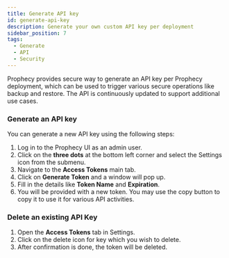```yaml
---
title: Generate API key
id: generate-api-key
description: Generate your own custom API key per deployment
sidebar_position: 7
tags:
  - Generate
  - API
  - Security
---
```


Prophecy provides secure way to generate an API key per Prophecy deployment, which can be used to trigger various secure operations like backup and restore. The API is continuously updated to support additional use cases.

### Generate an API key

You can generate a new API key using the following steps:

1. Log in to the Prophecy UI as an admin user.
1. Click on the **three dots** at the bottom left corner and select the Settings icon from the submenu.
1. Navigate to the **Access Tokens** main tab.
1. Click on **Generate Token** and a window will pop up.
1. Fill in the details like **Token Name** and **Expiration**.
1. You will be provided with a new token. You may use the copy button to copy it to use it for various API activities.

### Delete an existing API Key

1. Open the **Access Tokens** tab in Settings.
1. Click on the delete icon for key which you wish to delete.
1. After confirmation is done, the token will be deleted.
